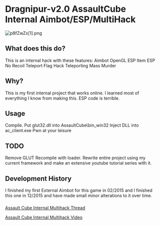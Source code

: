 

# Dragnipur-v2.0 AssaultCube Internal Aimbot/ESP/MultiHack

![p8fZwZx[1].png](https://bitbucket.org/repo/7B4g7E/images/1185043425-p8fZwZx%5B1%5D.png)

## What does this do?

This is an internal hack with these features:
Aimbot
OpenGL ESP
Item ESP
No Recoil
Teleport
Flag Hack
Teleporting Mass Murder

## Why?

This is my first internal project that works online.  I learned most of everything I know from making this. ESP code is terrible.

## Usage

Compile.  Put glut32.dll into AssaultCube\bin_win32
Inject DLL into ac_client.exe
Pwn at your leisure

## TODO

Remove GLUT
Recompile with loader.
Rewrite entire project using my current framework and make an extensive youtube tutorial series with it.


## Development History

I finished my first External Aimbot for this game in 02/2015 and I finished this one in 12/2015 and have made small minor alterations to it over time.

###

[Assault Cube Internal Multihack Thread](http://guidedhacking.com/showthread.php?7479)

[Assault Cube Internal Multihack Video](https://youtu.be/skwSUTK1MTw)